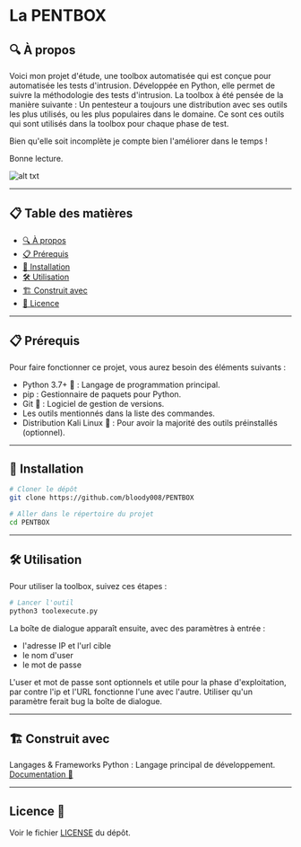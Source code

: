 # La PENTBOX
## 🔍 À propos
Voici mon projet d'étude, une toolbox automatisée qui est conçue pour automatisée les tests d'intrusion. Développée en Python, elle permet de suivre la méthodologie des tests d'intrusion. La toolbox à été pensée de la manière suivante : 
Un pentesteur a toujours une distribution avec ses outils les plus utilisés, ou les plus populaires dans le domaine. Ce sont ces outils qui sont utilisés dans la toolbox pour chaque phase de test.

Bien qu'elle soit incomplète je compte bien l'améliorer dans le temps !

Bonne lecture.

![alt txt](https://gifdb.com/images/high/happy-jonah-hill-prw5obdo8pxp11p9.gif)

------------------

## 📋 Table des matières

- [🔍 À propos](#-à-propos)
- [📋 Prérequis](#-prérequis)
- [🚀 Installation](#-installation)
- [🛠️ Utilisation](#utilisation)
- [🏗️ Construit avec](#construit-avec)
- [📜 Licence](#licence)
------------------

## 📋 Prérequis
Pour faire fonctionner ce projet, vous aurez besoin des éléments suivants :

- Python 3.7+ 🐍 : Langage de programmation principal.
- pip : Gestionnaire de paquets pour Python.
- Git 🐙 : Logiciel de gestion de versions.
- Les outils mentionnés dans la liste des commandes.
- Distribution Kali Linux  🐉 : Pour avoir la majorité des outils préinstallés (optionnel).

------------------

## 🚀 Installation
```bash
# Cloner le dépôt
git clone https://github.com/bloody008/PENTBOX

# Aller dans le répertoire du projet
cd PENTBOX
```

------------------

## 🛠️ Utilisation
Pour utiliser la toolbox, suivez ces étapes :

```bash
# Lancer l'outil
python3 toolexecute.py
```
La boîte de dialogue apparaît ensuite, avec des paramètres à entrée :

* l'adresse IP et l'url cible
* le nom d'user
* le mot de passe

L'user et mot de passe sont optionnels et utile pour la phase d'exploitation, par contre l'ip et l'URL fonctionne l'une avec l'autre. Utiliser qu'un paramètre ferait bug la boîte de dialogue.

------------------

## 🏗️ Construit avec
Langages & Frameworks
Python : Langage principal de développement. [Documentation 📃](https://www.python.org/doc/)

------------------

## Licence 📜
Voir le fichier [LICENSE](LICENSE) du dépôt.
